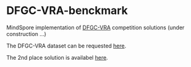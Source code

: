 # DFGC-VRA-benckmark
MindSpore implementation of [DFGC-VRA](https://codalab.lisn.upsaclay.fr/competitions/10754) competition solutions (under construction ...)

The DFGC-VRA dataset can be requested [here](https://github.com/NiCE-X/DFGC-2022).

The 2nd place solution is availabel [here](https://openi.pcl.ac.cn/AsadaYouko/DFGC2023).
